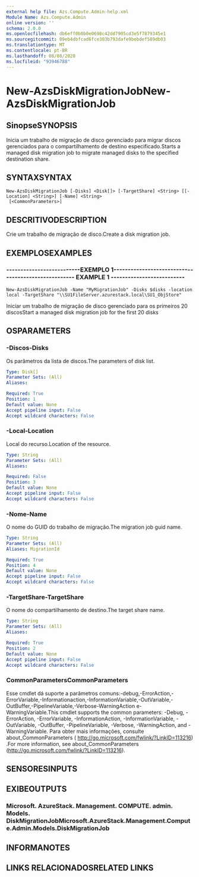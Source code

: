 ```yaml
---
external help file: Azs.Compute.Admin-help.xml
Module Name: Azs.Compute.Admin
online version: ''
schema: 2.0.0
ms.openlocfilehash: db6eff0b0b0e0698c42dd7905cd3e5f7879345e1
ms.sourcegitcommit: 09eb4dbfcad6fce303b793dafe9bebdef589db03
ms.translationtype: MT
ms.contentlocale: pt-BR
ms.lasthandoff: 08/08/2020
ms.locfileid: "93946788"
---
```

# <span data-ttu-id="8ffb0-101">New-AzsDiskMigrationJob</span><span class="sxs-lookup"><span data-stu-id="8ffb0-101">New-AzsDiskMigrationJob</span></span>

## <span data-ttu-id="8ffb0-102">Sinopse</span><span class="sxs-lookup"><span data-stu-id="8ffb0-102">SYNOPSIS</span></span>
<span data-ttu-id="8ffb0-103">Inicia um trabalho de migração de disco gerenciado para migrar discos gerenciados para o compartilhamento de destino especificado.</span><span class="sxs-lookup"><span data-stu-id="8ffb0-103">Starts a managed disk migration job to migrate managed disks to the specified destination share.</span></span>

## <span data-ttu-id="8ffb0-104">SYNTAX</span><span class="sxs-lookup"><span data-stu-id="8ffb0-104">SYNTAX</span></span>

```
New-AzsDiskMigrationJob [-Disks] <Disk[]> [-TargetShare] <String> [[-Location] <String>] [-Name] <String>
 [<CommonParameters>]
```

## <span data-ttu-id="8ffb0-105">DESCRITIVO</span><span class="sxs-lookup"><span data-stu-id="8ffb0-105">DESCRIPTION</span></span>
<span data-ttu-id="8ffb0-106">Crie um trabalho de migração de disco.</span><span class="sxs-lookup"><span data-stu-id="8ffb0-106">Create a disk migration job.</span></span>

## <span data-ttu-id="8ffb0-107">EXEMPLOS</span><span class="sxs-lookup"><span data-stu-id="8ffb0-107">EXAMPLES</span></span>

### <span data-ttu-id="8ffb0-108">--------------------------EXEMPLO 1--------------------------</span><span class="sxs-lookup"><span data-stu-id="8ffb0-108">-------------------------- EXAMPLE 1 --------------------------</span></span>
```
New-AzsDiskMigrationJob -Name "MyMigrationJob" -Disks $disks -location local -TargetShare "\\SU1FileServer.azurestack.local\SU1_ObjStore"
```

<span data-ttu-id="8ffb0-109">Iniciar um trabalho de migração de disco gerenciado para os primeiros 20 discos</span><span class="sxs-lookup"><span data-stu-id="8ffb0-109">Start a managed disk migration job for the first 20 disks</span></span>

## <span data-ttu-id="8ffb0-110">OS</span><span class="sxs-lookup"><span data-stu-id="8ffb0-110">PARAMETERS</span></span>

### <span data-ttu-id="8ffb0-111">-Discos</span><span class="sxs-lookup"><span data-stu-id="8ffb0-111">-Disks</span></span>
<span data-ttu-id="8ffb0-112">Os parâmetros da lista de discos.</span><span class="sxs-lookup"><span data-stu-id="8ffb0-112">The parameters of disk list.</span></span>

```yaml
Type: Disk[]
Parameter Sets: (All)
Aliases: 

Required: True
Position: 1
Default value: None
Accept pipeline input: False
Accept wildcard characters: False
```

### <span data-ttu-id="8ffb0-113">-Local</span><span class="sxs-lookup"><span data-stu-id="8ffb0-113">-Location</span></span>
<span data-ttu-id="8ffb0-114">Local do recurso.</span><span class="sxs-lookup"><span data-stu-id="8ffb0-114">Location of the resource.</span></span>

```yaml
Type: String
Parameter Sets: (All)
Aliases: 

Required: False
Position: 3
Default value: None
Accept pipeline input: False
Accept wildcard characters: False
```

### <span data-ttu-id="8ffb0-115">-Nome</span><span class="sxs-lookup"><span data-stu-id="8ffb0-115">-Name</span></span>
<span data-ttu-id="8ffb0-116">O nome do GUID do trabalho de migração.</span><span class="sxs-lookup"><span data-stu-id="8ffb0-116">The migration job guid name.</span></span>

```yaml
Type: String
Parameter Sets: (All)
Aliases: MigrationId

Required: True
Position: 4
Default value: None
Accept pipeline input: False
Accept wildcard characters: False
```

### <span data-ttu-id="8ffb0-117">-TargetShare</span><span class="sxs-lookup"><span data-stu-id="8ffb0-117">-TargetShare</span></span>
<span data-ttu-id="8ffb0-118">O nome do compartilhamento de destino.</span><span class="sxs-lookup"><span data-stu-id="8ffb0-118">The target share name.</span></span>

```yaml
Type: String
Parameter Sets: (All)
Aliases: 

Required: True
Position: 2
Default value: None
Accept pipeline input: False
Accept wildcard characters: False
```

### <span data-ttu-id="8ffb0-119">CommonParameters</span><span class="sxs-lookup"><span data-stu-id="8ffb0-119">CommonParameters</span></span>
<span data-ttu-id="8ffb0-120">Esse cmdlet dá suporte a parâmetros comuns:-debug,-ErrorAction,-ErrorVariable,-Informationaction,-InformationVariable,-OutVariable,-OutBuffer,-PipelineVariable,-Verbose-WarningAction e-WarningVariable.</span><span class="sxs-lookup"><span data-stu-id="8ffb0-120">This cmdlet supports the common parameters: -Debug, -ErrorAction, -ErrorVariable, -InformationAction, -InformationVariable, -OutVariable, -OutBuffer, -PipelineVariable, -Verbose, -WarningAction, and -WarningVariable.</span></span> <span data-ttu-id="8ffb0-121">Para obter mais informações, consulte about_CommonParameters ( http://go.microsoft.com/fwlink/?LinkID=113216) .</span><span class="sxs-lookup"><span data-stu-id="8ffb0-121">For more information, see about_CommonParameters (http://go.microsoft.com/fwlink/?LinkID=113216).</span></span>

## <span data-ttu-id="8ffb0-122">SENSORES</span><span class="sxs-lookup"><span data-stu-id="8ffb0-122">INPUTS</span></span>

## <span data-ttu-id="8ffb0-123">EXIBE</span><span class="sxs-lookup"><span data-stu-id="8ffb0-123">OUTPUTS</span></span>

### <span data-ttu-id="8ffb0-124">Microsoft. AzureStack. Management. COMPUTE. admin. Models. DiskMigrationJob</span><span class="sxs-lookup"><span data-stu-id="8ffb0-124">Microsoft.AzureStack.Management.Compute.Admin.Models.DiskMigrationJob</span></span>

## <span data-ttu-id="8ffb0-125">INFORMA</span><span class="sxs-lookup"><span data-stu-id="8ffb0-125">NOTES</span></span>

## <span data-ttu-id="8ffb0-126">LINKS RELACIONADOS</span><span class="sxs-lookup"><span data-stu-id="8ffb0-126">RELATED LINKS</span></span>

